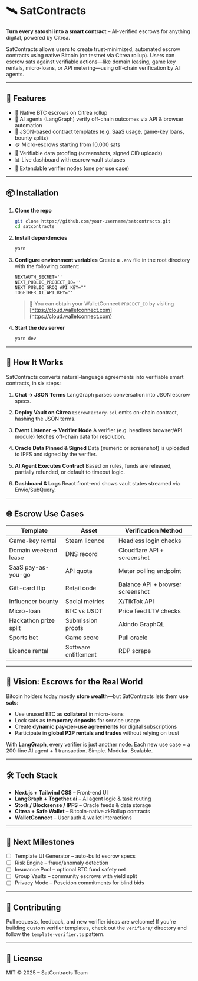 
# 🛰️ SatContracts

**Turn every satoshi into a smart contract** – AI-verified escrows for anything digital, powered by Citrea.

SatContracts allows users to create trust-minimized, automated escrow contracts using native Bitcoin (on testnet via Citrea rollup). Users can escrow sats against verifiable actions—like domain leasing, game key rentals, micro-loans, or API metering—using off-chain verification by AI agents.

---

## 🚀 Features

- 🔐 Native BTC escrows on Citrea rollup
- 🤖 AI agents (LangGraph) verify off-chain outcomes via API & browser automation
- 🧠 JSON-based contract templates (e.g. SaaS usage, game-key loans, bounty splits)
- 🪙 Micro-escrows starting from 10,000 sats
- 📸 Verifiable data proofing (screenshots, signed CID uploads)
- 📊 Live dashboard with escrow vault statuses
- 🧩 Extendable verifier nodes (one per use case)

---

## 📦 Installation

1. **Clone the repo**
   ```bash
   git clone https://github.com/your-username/satcontracts.git
   cd satcontracts
   ```

2. **Install dependencies**
   ```bash
   yarn
   ```

3. **Configure environment variables**
   Create a `.env` file in the root directory with the following content:
   ```
   NEXTAUTH_SECRET=''
   NEXT_PUBLIC_PROJECT_ID=''
   NEXT_PUBLIC_GROQ_API_KEY=""
   TOGETHER_AI_API_KEY=''
   ```
   > 🧠 You can obtain your WalletConnect `PROJECT_ID` by visiting [https://cloud.walletconnect.com](https://cloud.walletconnect.com)

4. **Start the dev server**
   ```bash
   yarn dev
   ```

---

## 🧪 How It Works

SatContracts converts natural-language agreements into verifiable smart contracts, in six steps:

1. **Chat → JSON Terms**
   LangGraph parses conversation into JSON escrow specs.

2. **Deploy Vault on Citrea**
   `EscrowFactory.sol` emits on-chain contract, hashing the JSON terms.

3. **Event Listener → Verifier Node**
   A verifier (e.g. headless browser/API module) fetches off-chain data for resolution.

4. **Oracle Data Pinned & Signed**
   Data (numeric or screenshot) is uploaded to IPFS and signed by the verifier.

5. **AI Agent Executes Contract**
   Based on rules, funds are released, partially refunded, or default to timeout logic.

6. **Dashboard & Logs**
   React front-end shows vault states streamed via Envio/SubQuery.

---

## 🌐 Escrow Use Cases

| Template              | Asset                | Verification Method              |
| --------------------- | -------------------- | -------------------------------- |
| Game-key rental       | Steam licence        | Headless login checks            |
| Domain weekend lease  | DNS record           | Cloudflare API + screenshot      |
| SaaS pay-as-you-go    | API quota            | Meter polling endpoint           |
| Gift-card flip        | Retail code          | Balance API + browser screenshot |
| Influencer bounty     | Social metrics       | X/TikTok API                     |
| Micro-loan            | BTC vs USDT          | Price feed LTV checks            |
| Hackathon prize split | Submission proofs    | Akindo GraphQL                   |
| Sports bet            | Game score           | Pull oracle                      |
| Licence rental        | Software entitlement | RDP scrape                       |

---

## 🔮 Vision: Escrows for the Real World

Bitcoin holders today mostly **store wealth**—but SatContracts lets them **use sats**:

* Use unused BTC as **collateral** in micro-loans
* Lock sats as **temporary deposits** for service usage
* Create **dynamic pay-per-use agreements** for digital subscriptions
* Participate in **global P2P rentals and trades** without relying on trust

With **LangGraph**, every verifier is just another node. Each new use case = a 200-line AI agent + 1 transaction. Simple. Modular. Scalable.

---

## 🛠️ Tech Stack

* **Next.js + Tailwind CSS** – Front-end UI
* **LangGraph + Together.ai** – AI agent logic & task routing
* **Stork / Blocksense / IPFS** – Oracle feeds & data storage
* **Citrea + Safe Wallet** – Bitcoin-native zkRollup contracts
* **WalletConnect** – User auth & wallet interactions

---

## 📅 Next Milestones

* [ ] Template UI Generator – auto-build escrow specs
* [ ] Risk Engine – fraud/anomaly detection
* [ ] Insurance Pool – optional BTC fund safety net
* [ ] Group Vaults – community escrows with yield split
* [ ] Privacy Mode – Poseidon commitments for blind bids

---

## 👥 Contributing

Pull requests, feedback, and new verifier ideas are welcome!
If you're building custom verifier templates, check out the `verifiers/` directory and follow the `template-verifier.ts` pattern.

---

## 📜 License

MIT © 2025 – SatContracts Team
